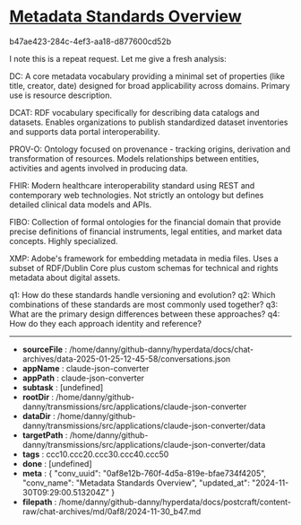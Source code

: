 # [Metadata Standards Overview](https://claude.ai/chat/0af8e12b-760f-4d5a-819e-bfae734f4205)

b47ae423-284c-4ef3-aa18-d877600cd52b

 I note this is a repeat request. Let me give a fresh analysis:

DC: A core metadata vocabulary providing a minimal set of properties (like title, creator, date) designed for broad applicability across domains. Primary use is resource description.

DCAT: RDF vocabulary specifically for describing data catalogs and datasets. Enables organizations to publish standardized dataset inventories and supports data portal interoperability.

PROV-O: Ontology focused on provenance - tracking origins, derivation and transformation of resources. Models relationships between entities, activities and agents involved in producing data.

FHIR: Modern healthcare interoperability standard using REST and contemporary web technologies. Not strictly an ontology but defines detailed clinical data models and APIs.

FIBO: Collection of formal ontologies for the financial domain that provide precise definitions of financial instruments, legal entities, and market data concepts. Highly specialized.

XMP: Adobe's framework for embedding metadata in media files. Uses a subset of RDF/Dublin Core plus custom schemas for technical and rights metadata about digital assets.

q1: How do these standards handle versioning and evolution?
q2: Which combinations of these standards are most commonly used together?
q3: What are the primary design differences between these approaches?
q4: How do they each approach identity and reference?

---

* **sourceFile** : /home/danny/github-danny/hyperdata/docs/chat-archives/data-2025-01-25-12-45-58/conversations.json
* **appName** : claude-json-converter
* **appPath** : claude-json-converter
* **subtask** : [undefined]
* **rootDir** : /home/danny/github-danny/transmissions/src/applications/claude-json-converter
* **dataDir** : /home/danny/github-danny/transmissions/src/applications/claude-json-converter/data
* **targetPath** : /home/danny/github-danny/transmissions/src/applications/claude-json-converter/data
* **tags** : ccc10.ccc20.ccc30.ccc40.ccc50
* **done** : [undefined]
* **meta** : {
  "conv_uuid": "0af8e12b-760f-4d5a-819e-bfae734f4205",
  "conv_name": "Metadata Standards Overview",
  "updated_at": "2024-11-30T09:29:00.513204Z"
}
* **filepath** : /home/danny/github-danny/hyperdata/docs/postcraft/content-raw/chat-archives/md/0af8/2024-11-30_b47.md